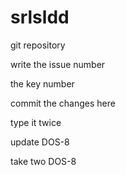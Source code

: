 srlsldd
=======

git repository

write the issue number

the key number

commit the changes here

type it twice

update DOS-8

take two DOS-8
